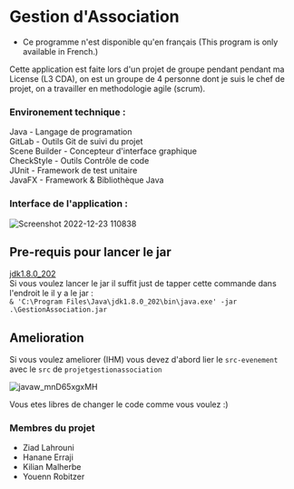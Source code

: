 # Gestion d'Association 

- Ce programme n'est disponible qu'en français (This program is only available in French.)

Cette application est faite lors d'un projet de groupe pendant pendant ma License (L3 CDA), on est un groupe de 4 personne dont je suis le chef de projet, on a travailler en methodologie agile (scrum).

### Environement technique : 

Java          - Langage de programation <br>
GitLab        - Outils Git de suivi du projet <br>
Scene Builder - Concepteur d'interface graphique <br>
CheckStyle    - Outils Contrôle de code <br>
JUnit         - Framework de test unitaire <br>
JavaFX        - Framework & Bibliothèque Java <br>

### Interface de l'application :
![Screenshot 2022-12-23 110838](https://user-images.githubusercontent.com/75903708/209320993-50bc02a0-7380-42f7-975c-5308ff4632ce.png)

## Pre-requis pour lancer le jar
[jdk1.8.0_202](https://www.oracle.com/java/technologies/javase/javase8-archive-downloads.html) <br>
Si vous voulez lancer le jar il suffit just de tapper cette commande dans l'endroit le il y a le jar : <br>
``` & 'C:\Program Files\Java\jdk1.8.0_202\bin\java.exe' -jar .\GestionAssociation.jar ```

## Amelioration 
Si vous voulez ameliorer (IHM) vous devez d'abord lier le ```src-evenement``` avec le ```src``` de ```projetgestionassociation``` 

![javaw_mnD65xgxMH](https://user-images.githubusercontent.com/75903708/209322865-3811f4f1-1b15-46ce-b4d0-a8e4b1a7b05f.png)

Vous etes libres de changer le code comme vous voulez :) <br>

### Membres du projet 
- Ziad Lahrouni <br>
- Hanane Erraji <br>
- Kilian Malherbe <br>
- Youenn Robitzer <br>
